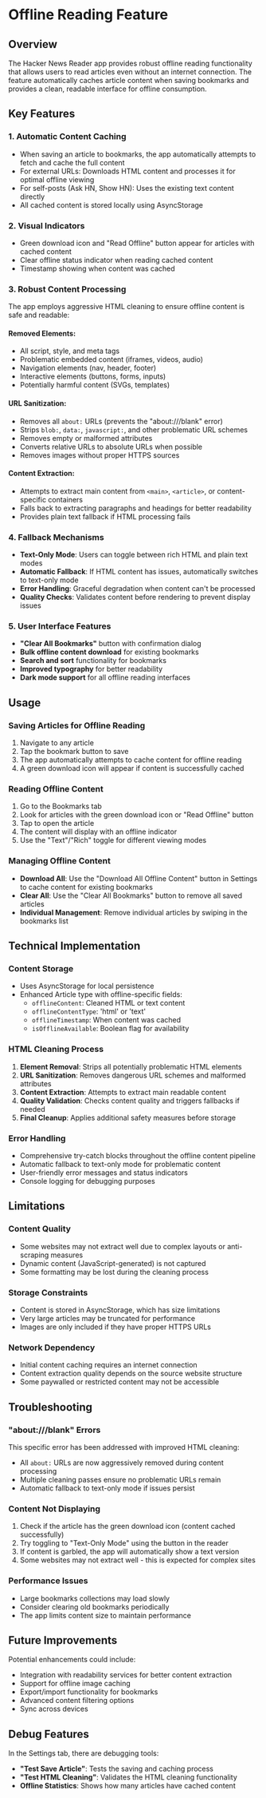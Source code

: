 # Offline Reading Feature

## Overview
The Hacker News Reader app provides robust offline reading functionality that allows users to read articles even without an internet connection. The feature automatically caches article content when saving bookmarks and provides a clean, readable interface for offline consumption.

## Key Features

### 1. Automatic Content Caching
- When saving an article to bookmarks, the app automatically attempts to fetch and cache the full content
- For external URLs: Downloads HTML content and processes it for optimal offline viewing
- For self-posts (Ask HN, Show HN): Uses the existing text content directly
- All cached content is stored locally using AsyncStorage

### 2. Visual Indicators
- Green download icon and "Read Offline" button appear for articles with cached content
- Clear offline status indicator when reading cached content
- Timestamp showing when content was cached

### 3. Robust Content Processing
The app employs aggressive HTML cleaning to ensure offline content is safe and readable:

#### Removed Elements:
- All script, style, and meta tags
- Problematic embedded content (iframes, videos, audio)
- Navigation elements (nav, header, footer)
- Interactive elements (buttons, forms, inputs)
- Potentially harmful content (SVGs, templates)

#### URL Sanitization:
- Removes all `about:` URLs (prevents the "about:///blank" error)
- Strips `blob:`, `data:`, `javascript:`, and other problematic URL schemes
- Removes empty or malformed attributes
- Converts relative URLs to absolute URLs when possible
- Removes images without proper HTTPS sources

#### Content Extraction:
- Attempts to extract main content from `<main>`, `<article>`, or content-specific containers
- Falls back to extracting paragraphs and headings for better readability
- Provides plain text fallback if HTML processing fails

### 4. Fallback Mechanisms
- **Text-Only Mode**: Users can toggle between rich HTML and plain text modes
- **Automatic Fallback**: If HTML content has issues, automatically switches to text-only mode
- **Error Handling**: Graceful degradation when content can't be processed
- **Quality Checks**: Validates content before rendering to prevent display issues

### 5. User Interface Features
- **"Clear All Bookmarks"** button with confirmation dialog
- **Bulk offline content download** for existing bookmarks
- **Search and sort** functionality for bookmarks
- **Improved typography** for better readability
- **Dark mode support** for all offline reading interfaces

## Usage

### Saving Articles for Offline Reading
1. Navigate to any article
2. Tap the bookmark button to save
3. The app automatically attempts to cache content for offline reading
4. A green download icon will appear if content is successfully cached

### Reading Offline Content
1. Go to the Bookmarks tab
2. Look for articles with the green download icon or "Read Offline" button
3. Tap to open the article
4. The content will display with an offline indicator
5. Use the "Text"/"Rich" toggle for different viewing modes

### Managing Offline Content
- **Download All**: Use the "Download All Offline Content" button in Settings to cache content for existing bookmarks
- **Clear All**: Use the "Clear All Bookmarks" button to remove all saved articles
- **Individual Management**: Remove individual articles by swiping in the bookmarks list

## Technical Implementation

### Content Storage
- Uses AsyncStorage for local persistence
- Enhanced Article type with offline-specific fields:
  - `offlineContent`: Cleaned HTML or text content
  - `offlineContentType`: 'html' or 'text'
  - `offlineTimestamp`: When content was cached
  - `isOfflineAvailable`: Boolean flag for availability

### HTML Cleaning Process
1. **Element Removal**: Strips all potentially problematic HTML elements
2. **URL Sanitization**: Removes dangerous URL schemes and malformed attributes
3. **Content Extraction**: Attempts to extract main readable content
4. **Quality Validation**: Checks content quality and triggers fallbacks if needed
5. **Final Cleanup**: Applies additional safety measures before storage

### Error Handling
- Comprehensive try-catch blocks throughout the offline content pipeline
- Automatic fallback to text-only mode for problematic content
- User-friendly error messages and status indicators
- Console logging for debugging purposes

## Limitations

### Content Quality
- Some websites may not extract well due to complex layouts or anti-scraping measures
- Dynamic content (JavaScript-generated) is not captured
- Some formatting may be lost during the cleaning process

### Storage Constraints
- Content is stored in AsyncStorage, which has size limitations
- Very large articles may be truncated for performance
- Images are only included if they have proper HTTPS URLs

### Network Dependency
- Initial content caching requires an internet connection
- Content extraction quality depends on the source website structure
- Some paywalled or restricted content may not be accessible

## Troubleshooting

### "about:///blank" Errors
This specific error has been addressed with improved HTML cleaning:
- All `about:` URLs are now aggressively removed during content processing
- Multiple cleaning passes ensure no problematic URLs remain
- Automatic fallback to text-only mode if issues persist

### Content Not Displaying
1. Check if the article has the green download icon (content cached successfully)
2. Try toggling to "Text-Only Mode" using the button in the reader
3. If content is garbled, the app will automatically show a text version
4. Some websites may not extract well - this is expected for complex sites

### Performance Issues
- Large bookmarks collections may load slowly
- Consider clearing old bookmarks periodically
- The app limits content size to maintain performance

## Future Improvements

Potential enhancements could include:
- Integration with readability services for better content extraction
- Support for offline image caching
- Export/import functionality for bookmarks
- Advanced content filtering options
- Sync across devices

## Debug Features

In the Settings tab, there are debugging tools:
- **"Test Save Article"**: Tests the saving and caching process
- **"Test HTML Cleaning"**: Validates the HTML cleaning functionality
- **Offline Statistics**: Shows how many articles have cached content
